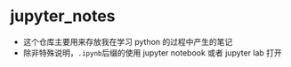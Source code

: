 # jupyter_notes
- 这个仓库主要用来存放我在学习 python 的过程中产生的笔记
- 除非特殊说明，`.ipynb`后缀的使用 jupyter notebook 或者 jupyter lab 打开

